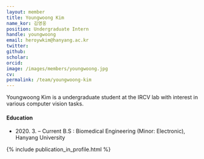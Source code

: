 ```yaml
---
layout: member
title: Youngwoong Kim
name_kor: 김영웅
position: Undergraduate Intern
handle: youngwoong
email: heroywkim@hanyang.ac.kr
twitter: 
github:
scholar: 
orcid: 
image: /images/members/youngwoong.jpg
cv: 
permalink: /team/youngwoong-kim
---
```


Youngwoong Kim is a undergraduate student at the IRCV lab with interest in various computer vision tasks.

#### Education

<ul class="chronological">
  <li><span>2020. 3. – Current</span> B.S : Biomedical Engineering (Minor: Electronic), Hanyang University</li>
</ul>

{% include publication_in_profile.html %}
